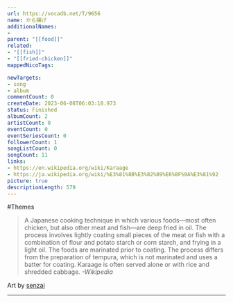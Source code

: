 ```yaml
---
url: https://vocadb.net/T/9656
name: から揚げ
additionalNames: 
- 
parent: "[[food]]"
related:
- "[[fish]]"
- "[[fried-chicken]]"
mappedNicoTags:

newTargets:
- song
- album
commentCount: 0
createDate: 2023-06-08T06:03:18.973
status: Finished
albumCount: 2
artistCount: 0
eventCount: 0
eventSeriesCount: 0
followerCount: 1
songListCount: 0
songCount: 11
links: 
- https://en.wikipedia.org/wiki/Karaage
- https://ja.wikipedia.org/wiki/%E3%81%8B%E3%82%89%E6%8F%9A%E3%81%92
picture: true
descriptionLength: 579
---
```


#Themes

> A Japanese cooking technique in which various foods—most often chicken, but also other meat and fish—are deep fried in oil.
The process involves lightly coating small pieces of the meat or fish with a combination of flour and potato starch or corn starch, and frying in a light oil.
The foods are marinated prior to coating. The process differs from the preparation of tempura, which is not marinated and uses a batter for coating.
Karaage is often served alone or with rice and shredded cabbage.
*-Wikipedia*

Art by [senzai](https://danbooru.donmai.us/posts/7714467?q=senzai)

---

